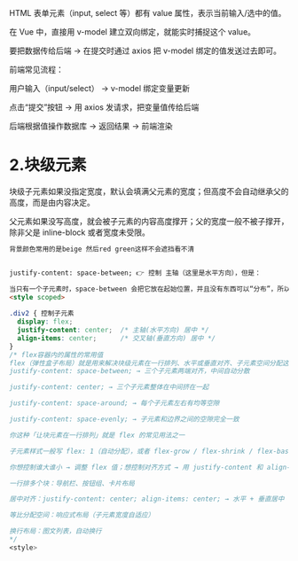 HTML 表单元素（input, select 等）都有 value 属性，表示当前输入/选中的值。

在 Vue 中，直接用 v-model 建立双向绑定，就能实时捕捉这个 value。

要把数据传给后端 → 在提交时通过 axios 把 v-model 绑定的值发送过去即可。

前端常见流程：

用户输入（input/select） → v-model 绑定变量更新

点击“提交”按钮 → 用 axios 发请求，把变量值传给后端

后端根据值操作数据库 → 返回结果 → 前端渲染

# 2.块级元素
块级子元素如果没指定宽度，默认会填满父元素的宽度；但高度不会自动继承父的高度，而是由内容决定。

父元素如果没写高度，就会被子元素的内容高度撑开；父的宽度一般不被子撑开，除非父是 inline-block 或者宽度未受限。


```html
背景颜色常用的是beige 然后red green这样不会遮挡看不清


justify-content: space-between; 👉 控制 主轴（这里是水平方向），但是：

当只有一个子元素时，space-between 会把它放在起始位置，并且没有东西可以“分布”，所以不会居中。
<style scoped>
    
.div2 { 控制子元素
  display: flex;
  justify-content: center;  /* 主轴(水平方向) 居中 */
  align-items: center;      /* 交叉轴(垂直方向) 居中 */
}
/* flex容器内的属性的常用值
flex（弹性盒子布局）就是用来解决块级元素在一行排列、水平或垂直对齐、子元素空间分配这些问题的。
justify-content: space-between; → 三个子元素两端对齐，中间自动分散

justify-content: center; → 三个子元素整体在中间挤在一起

justify-content: space-around; → 每个子元素左右有均等空隙

justify-content: space-evenly; → 子元素和边界之间的空隙完全一致

你这种「让块元素在一行排列」就是 flex 的常见用法之一

子元素样式一般写 flex: 1（自动分配），或者 flex-grow / flex-shrink / flex-basis 来控制伸缩

你想控制谁大谁小 → 调整 flex 值；想控制对齐方式 → 用 justify-content 和 align-items

一行排多个块：导航栏、按钮组、卡片布局

居中对齐：justify-content: center; align-items: center; → 水平 + 垂直居中

等比分配空间：响应式布局（子元素宽度自适应）

换行布局：图文列表，自动换行
*/
<style>
```